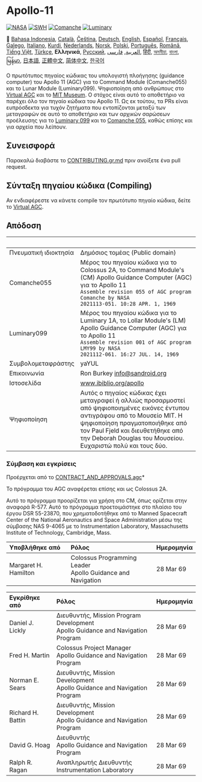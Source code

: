 # Apollo-11

[![NASA][1]][2]
[![SWH]][SWH_URL]
[![Comanche]][ComancheMilestone]
[![Luminary]][LuminaryMilestone]

🎌
[Bahasa Indonesia][ID],
[Català][CA],
[Čeština][CZ],
[Deutsch][DE],
[English][EN],
[Español][ES],
[Français][FR],
[Galego][GL],
[Italiano][IT],
[Kurdi][KU],
[Nederlands][NL],
[Norsk][NO],
[Polski][PL],
[Português][PT_BR],
[Română][RO],
[Tiếng Việt][VI],
[Türkçe][TR],
**Ελληνικά**,
[Русский][RU],
[العربية][AR],
[فارسی][FA],
[हिंदी][HI_IN],
[অসমীয়া][AS_IN],
[বাংলা][BD_BN],
[မြန်မာ][MM],
[日本語][JA],
[正體中文][ZH_TW],
[简体中文][ZH_CN],
[한국어][KO_KR]

[AR]:README.ar.md
[AS_IN]:README.as_in.md
[BD_BN]:README.bd_bn.md
[CA]:README.ca.md
[CZ]:README.cz.md
[DE]:README.de.md
[EN]:README.md
[ES]:README.es.md
[FA]:README.fa.md
[FR]:README.fr.md
[GL]:README.gl.md
[GR]:README.gr.md
[HI_IN]:README.hi_in.md
[ID]:README.id.md
[IT]:README.it.md
[JA]:README.ja.md
[KO_KR]:README.ko_kr.md
[KU]:README.ku.md
[LT]:README.lt.md
[MM]:README.mm.md
[NL]:README.nl.md
[NO]:README.no.md
[PL]:README.pl.md
[PT_BR]:README.pt_br.md
[RO]:README.ro.md
[RU]:README.ru.md
[TR]:README.tr.md
[VI]:README.vi.md
[ZH_CN]:README.zh_cn.md
[ZH_TW]:README.zh_tw.md

Ο πρωτότυπος πηγαίος κώδικας του υπολογιστή πλοήγησης (guidance computer) του Apollo 11 (AGC) για το Command Module (Comanche055) και το Lunar Module (Luminary099). Ψηφιοποίηση από ανθρώπους στο [Virtual AGC][3] και το [MIT Museum][4]. Ο στόχος είναι αυτό το αποθετήριο να παρέχει όλο τον πηγαίο κώδικα του Apollo 11. Ως εκ τούτου, τα PRs είναι ευπρόσδεκτα για τυχόν ζητήματα που εντοπίζονται μεταξύ των μεταγραφών σε αυτό το αποθετήριο και των αρχικών σαρώσεων προέλευσης για το [Luminary 099][5] και το [Comanche 055][6], καθώς επίσης και για αρχεία που λείπουν.

## Συνεισφορά

Παρακαλώ διαβάστε το [CONTRIBUTING.gr.md][7] πριν ανοίξετε ένα pull request.

## Σύνταξη πηγαίου κώδικα (Compiling)

Αν ενδιαφέρεστε να κάνετε compile τον πρωτότυπο πηγαίο κώδικα, δείτε το [Virtual AGC][8].

## Απόδοση

&nbsp;                | &nbsp;
:-------------        | :-----
Πνευματική ιδιοκτησία | Δημόσιος τομέας (Public domain)
Comanche055           | Μέρος του πηγαίου κώδικα για το Colossus 2A, το Command Module's (CM) Apollo Guidance Computer (AGC) για το Apollo 11<br>`Assemble revision 055 of AGC program Comanche by NASA`<br>`2021113-051. 10:28 APR. 1, 1969`
Luminary099           | Μέρος του πηγαίου κώδικα για το Luminary 1A, το Lollar Module's (LM) Apollo Guidance Computer (AGC) για το Apollo 11<br>`Assemble revision 001 of AGC program LMY99 by NASA`<br>`2021112-061. 16:27 JUL. 14, 1969`
Συμβολομεταφράστης    | yaYUL
Επικοινωνία           | Ron Burkey <info@sandroid.org>
Ιστοσελίδα            | www.ibiblio.org/apollo
Ψηφιοποίηση           | Αυτός ο πηγαίος κώδικας έχει μεταγραφεί ή αλλιώς προσαρμοστεί από ψηφιοποιημένες εικόνες έντυπου αντιγράφου από το Μουσείο MIT. Η ψηφιοποίηση πραγματοποιήθηκε από τον Paul Fjeld και διευθετήθηκε από την Deborah Douglas του Μουσείου. Ευχαριστώ πολύ και τους δύο.

### Σύμβαση και εγκρίσεις

Προέρχεται από το [CONTRACT_AND_APPROVALS.agc]*

Το πρόγραμμα του AGC αναφέρεται επίσης και ως Colossus 2A.

Αυτό το πρόγραμμα προορίζεται για χρήση στο CM, όπως ορίζεται στην αναφορά R-577. Αυτό το πρόγραμμα προετοιμάστηκε στο πλαίσιο του έργου DSR 55-23870, που χρηματοδοτήθηκε από το Manned Spacecraft Center of the National Aeronautics and Space Administration μέσω της σύμβασης NAS 9-4065 με το Instrumentation Laboratory, Massachusetts Institute of Technology, Cambridge, Mass.

Υποβλήθηκε από       | Ρόλος | Ημερομηνία
:------------------- | :--- | :---
Margaret H. Hamilton | Colossus Programming Leader<br>Apollo Guidance and Navigation | 28 Mar 69

Εγκρίθηκε από     | Ρόλος | Ημερομηνία
:---------------- | :--- | :---
Daniel J. Lickly  | Διευθυντής, Mission Program Development<br>Apollo Guidance and Navigation Program | 28 Mar 69
Fred H. Martin    | Colossus Project Manager<br>Apollo Guidance and Navigation Program | 28 Mar 69
Norman E. Sears   | Διευθυντής, Mission Development<br>Apollo Guidance and Navigation Program | 28 Mar 69
Richard H. Battin | Διευθυντής, Mission Development<br>Apollo Guidance and Navigation Program | 28 Mar 69
David G. Hoag     | Διευθυντής<br>Apollo Guidance and Navigation Program | 28 Mar 69
Ralph R. Ragan    | Αναπληρωτής Διευθυντής<br>Instrumentation Laboratory | 28 Mar 69

[CONTRACT_AND_APPROVALS.agc]:https://github.com/chrislgarry/Apollo-11/blob/master/Comanche055/CONTRACT_AND_APPROVALS.agc
[1]:https://flat.badgen.net/badge/NASA/Mission%20Overview/0B3D91
[2]:https://www.nasa.gov/mission_pages/apollo/missions/apollo11.html
[3]:http://www.ibiblio.org/apollo/
[4]:http://web.mit.edu/museum/
[5]:http://www.ibiblio.org/apollo/ScansForConversion/Luminary099/
[6]:http://www.ibiblio.org/apollo/ScansForConversion/Comanche055/
[7]:https://github.com/chrislgarry/Apollo-11/blob/master/CONTRIBUTING.gr.md
[8]:https://github.com/rburkey2005/virtualagc
[SWH]:https://flat.badgen.net/badge/Software%20Heritage/Archive/0B3D91
[SWH_URL]:https://archive.softwareheritage.org/browse/origin/https://github.com/chrislgarry/Apollo-11/
[Comanche]:https://flat.badgen.net/github/milestones/chrislgarry/Apollo-11/1
[ComancheMilestone]:https://github.com/chrislgarry/Apollo-11/milestone/1
[Luminary]:https://flat.badgen.net/github/milestones/chrislgarry/Apollo-11/2
[LuminaryMilestone]:https://github.com/chrislgarry/Apollo-11/milestone/2
